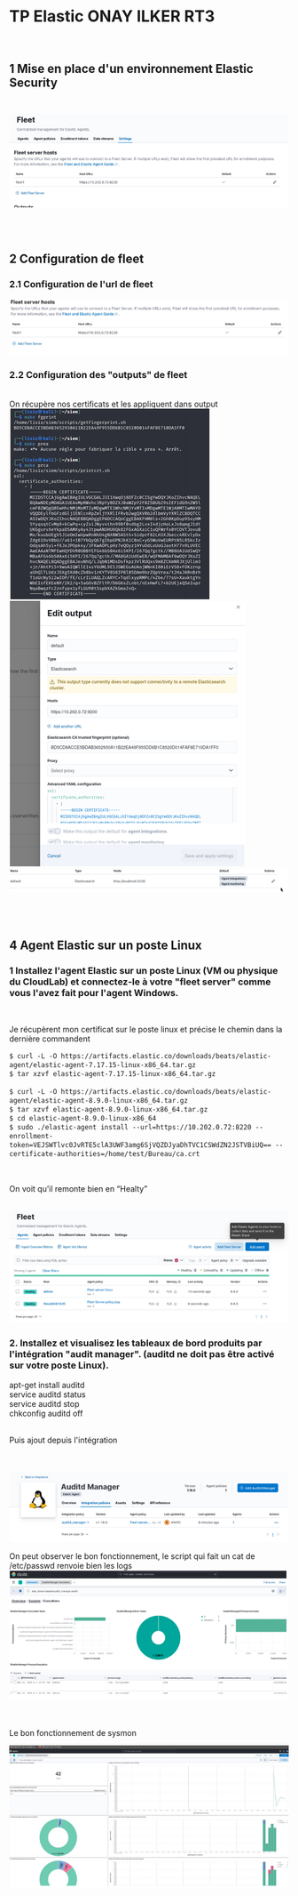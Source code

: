 # TP Elastic ONAY ILKER RT3
<br>

## 1 Mise en place d'un environnement Elastic Security <br> <br>
![img](image/1.png)

<br> <br>
## 2 Configuration de fleet <br>
### 2.1 Configuration de l'url de fleet<br> 

![img](image/2.png)

### 2.2 Configuration des "outputs" de fleet
<br>On récupère nos certificats et les appliquent dans output
<br>
![img](image/3.png) <br>
![img](image/4.png) <br>
![img](image/5.png) <br>

<br>

<br>

## 4 Agent Elastic sur un poste Linux<br>
### 1 Installez l'agent Elastic sur un poste Linux (VM ou physique du CloudLab) et connectez-le à votre "fleet server" comme vous l'avez fait pour l'agent Windows. <br>

<br>

Je récupèrent mon certificat sur le poste linux et précise le chemin dans la dernière commandent <br>
````
$ curl -L -O https://artifacts.elastic.co/downloads/beats/elastic-agent/elastic-agent-7.17.15-linux-x86_64.tar.gz
$ tar xzvf elastic-agent-7.17.15-linux-x86_64.tar.gz

$ curl -L -O https://artifacts.elastic.co/downloads/beats/elastic-agent/elastic-agent-8.9.0-linux-x86_64.tar.gz
$ tar xzvf elastic-agent-8.9.0-linux-x86_64.tar.gz
$ cd elastic-agent-8.9.0-linux-x86_64
$ sudo ./elastic-agent install --url=https://10.202.0.72:8220 --enrollment-token=VEJSWTlvc0JvRTE5clA3UWF3amg6SjVQZDJyaDhTVC1CSWdZN2JSTVBiUQ== --certificate-authorities=/home/test/Bureau/ca.crt 


````


<br>
On voit qu’il remonte bien en “Healty”

<br> ![img](image/6.png) 
<br> 

### 2. Installez et visualisez les tableaux de bord produits par l'intégration "audit manager". (auditd ne doit pas être activé sur votre poste Linux).

apt-get install auditd <br>
service auditd status<br>
service auditd stop<br>
chkconfig auditd off<br>


<br>
Puis ajout depuis l'intégration


<br><br> ![img](image/7.png) 


On peut observer le bon fonctionnement, le script qui fait un cat de /etc/passwd renvoie bien les logs
<br> ![img](image/8.png) 

<br>
<br>
Le bon fonctionnement de sysmon


<br>

![img](image/9.png) 


